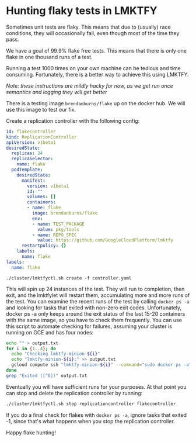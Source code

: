 # Hunting flaky tests in LMKTFY
Sometimes unit tests are flaky.  This means that due to (usually) race conditions, they will occasionally fail, even though most of the time they pass.

We have a goal of 99.9% flake free tests.  This means that there is only one flake in one thousand runs of a test.

Running a test 1000 times on your own machine can be tedious and time consuming.  Fortunately, there is a better way to achieve this using LMKTFY.

_Note: these instructions are mildly hacky for now, as we get run once semantics and logging they will get better_

There is a testing image ```brendanburns/flake``` up on the docker hub.  We will use this image to test our fix.

Create a replication controller with the following config:
```yaml
id: flakecontroller
kind: ReplicationController
apiVersion: v1beta1
desiredState:
  replicas: 24
  replicaSelector:
    name: flake
  podTemplate:
    desiredState:
      manifest:
        version: v1beta1
        id: ""
        volumes: []
        containers:
        - name: flake
          image: brendanburns/flake
          env:
          - name: TEST_PACKAGE
            value: pkg/tools
          - name: REPO_SPEC
            value: https://github.com/GoogleCloudPlatform/lmktfy
      restartpolicy: {}
    labels:
      name: flake
labels:
  name: flake
```

```./cluster/lmktfyctl.sh create -f controller.yaml```

This will spin up 24 instances of the test.  They will run to completion, then exit, and the lmktfylet will restart them, accumulating more and more runs of the test.
You can examine the recent runs of the test by calling ```docker ps -a``` and looking for tasks that exited with non-zero exit codes. Unfortunately, docker ps -a only keeps around the exit status of the last 15-20 containers with the same image, so you have to check them frequently.
You can use this script to automate checking for failures, assuming your cluster is running on GCE and has four nodes:

```sh
echo "" > output.txt
for i in {1..4}; do
  echo "Checking lmktfy-minion-${i}"
  echo "lmktfy-minion-${i}:" >> output.txt
  gcloud compute ssh "lmktfy-minion-${i}" --command="sudo docker ps -a" >> output.txt
done
grep "Exited ([^0])" output.txt
```

Eventually you will have sufficient runs for your purposes. At that point you can stop and delete the replication controller by running:

```sh
./cluster/lmktfyctl.sh stop replicationcontroller flakecontroller
```

If you do a final check for flakes with ```docker ps -a```, ignore tasks that exited -1, since that's what happens when you stop the replication controller.

Happy flake hunting!
